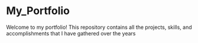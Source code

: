 # My_Portfolio
Welcome to my portfolio! This repository contains all the projects, skills, and accomplishments that I have gathered over the years
